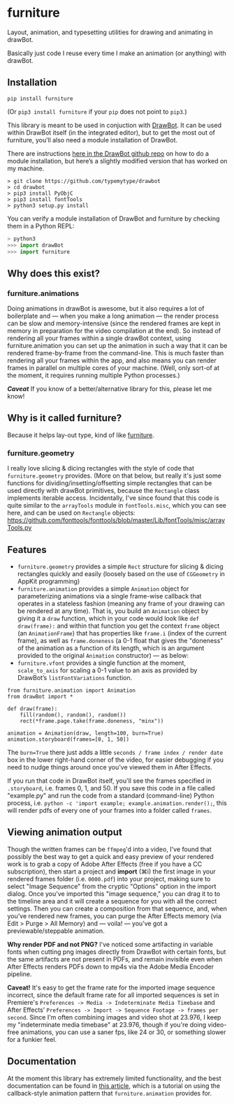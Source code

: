 # furniture

Layout, animation, and typesetting utilities for drawing and animating in drawBot.

Basically just code I reuse every time I make an animation (or anything) with drawBot.

## Installation

`pip install furniture`

(Or `pip3 install furniture` if your `pip` does not point to `pip3`.)

This library is meant to be used in conjuction with [DrawBot](http://www.drawbot.com/). It can be used within DrawBot itself (in the integrated editor), but to get the most out of furniture, you’ll also need a module installation of DrawBot.

There are instructions [here in the DrawBot github repo](https://github.com/typemytype/drawbot) on how to do a module installation, but here’s a slightly modified version that has worked on my machine.

```
> git clone https://github.com/typemytype/drawbot
> cd drawbot
> pip3 install PyObjC
> pip3 install fontTools
> python3 setup.py install
```

You can verify a module installation of DrawBot and furniture by checking them in a Python REPL:

```python
> python3
>>> import drawBot
>>> import furniture
```

## Why does this exist?

### furniture.animations

Doing animations in drawBot is awesome, but it also requires a lot of boilerplate and — when you make a long animation — the render process can be slow and memory-intensive (since the rendered frames are kept in memory in preparation for the video compilation at the end). So instead of rendering all your frames within a single drawBot context, using furniture.animation you can set up the animation in such a way that it can be rendered frame-by-frame from the command-line. This is much faster than rendering all your frames within the app, and also means you can render frames in parallel on multiple cores of your machine. (Well, only sort-of at the moment, it requires running multiple Python processes.)

**_Caveat_** If you know of a better/alternative library for this, please let me know!

## Why is it called furniture?

Because it helps lay-out type, kind of like [furniture](https://en.wikipedia.org/wiki/Furniture_(typesetting)).

### furniture.geometry

I really love slicing & dicing rectangles with the style of code that `furniture.geometry` provides. (More on that below, but really it's just some functions for dividing/insetting/offsetting simple rectangles that can be used directly with drawBot primitives, because the `Rectangle` class implements iterable access. Incidentally, I've since found that this code is quite similar to the `arrayTools` module in `fontTools.misc`, which you can see here, and can be used on `Rectangle` objects: https://github.com/fonttools/fonttools/blob/master/Lib/fontTools/misc/arrayTools.py

## Features

- `furniture.geometry` provides a simple `Rect` structure for slicing & dicing rectangles quickly and easily (loosely based on the use of `CGGeometry` in AppKit programming)
- `furniture.animation` provides a simple `Animation` object for parameterizing animations via a single frame-wise callback that operates in a stateless fashion (meaning any frame of your drawing can be rendered at any time). That is, you build an `Animation` object by giving it a `draw` function, which in your code would look like `def draw(frame):` and within that function you get the context `frame` object (an `AnimationFrame`) that has properties like `frame.i` (index of the current frame), as well as `frame.doneness` (a 0-1 float that gives the "doneness" of the animation as a function of its length, which is an argument provided to the original `Animation` constructor) — as below:
- `furniture.vfont` provides a single function at the moment, `scale_to_axis` for scaling a 0-1 value to an axis as provided by DrawBot’s `listFontVariations` function.

```
from furniture.animation import Animation
from drawBot import *

def draw(frame):
    fill(random(), random(), random())
    rect(*frame.page.take(frame.doneness, "minx"))

animation = Animation(draw, length=100, burn=True)
animation.storyboard(frames=[0, 1, 50])
```

The `burn=True` there just adds a little `seconds / frame index / render date` box in the lower right-hand corner of the video, for easier debugging if you need to nudge things around once you’ve viewed them in After Effects.

If you run that code in DrawBot itself, you'll see the frames specified in `.storyboard`, i.e. frames 0, 1, and 50. If you save this code in a file called "example.py" and run the code from a standard (command-line) Python process, i.e. `python -c 'import example; example.animation.render();`, this will render pdfs of every one of your frames into a folder called `frames`.

## Viewing animation output

Though the written frames can be `ffmpeg`'d into a video, I've found that possibly the best way to get a quick and easy preview of your rendered work is to grab a copy of Adobe After Effects (free if you have a CC subscription), then start a project and **import** (⌘i) the first image in your rendered frames folder (i.e. `0000.pdf`) into your project, making sure to select "Image Sequence" from the cryptic "Options" option in the import dialog. Once you've imported this "image sequence," you can drag it to to the timeline area and it will create a sequence for you with all the correct settings. Then you can create a composition from that sequence, and, when you’ve rendered new frames, you can purge the After Effects memory (via Edit > Purge > All Memory) and — voila! — you’ve got a previewable/steppable animation. 

**Why render PDF and not PNG?** I've noticed some artifacting in variable fonts when cutting png images directly from DrawBot with certain fonts, but the same artifacts are not present in PDFs, and remain invisible even when After Effects renders PDFs down to mp4s via the Adobe Media Encoder pipeline.

**Caveat!** It's easy to get the frame rate for the imported image sequence incorrect, since the default frame rate for all imported sequences is set in Premiere's `Preferences -> Media -> Indeterminate Media Timebase` and After Effects’ `Preferences -> Import -> Sequence Footage -> frames per second`. Since I'm often combining images and video shot at 23.976, I keep my "indeterminate media timebase" at 23.976, though if you're doing video-free animations, you can use a saner fps, like 24 or 30, or something slower for a funkier feel.

## Documentation

At the moment this library has extremely limited functionality, and the best documentation can be found in [this article](https://adaktypo.com/articles/animating-with-drawbot.html), which is a tutorial on using the callback-style animation pattern that `furniture.animation` provides for.
